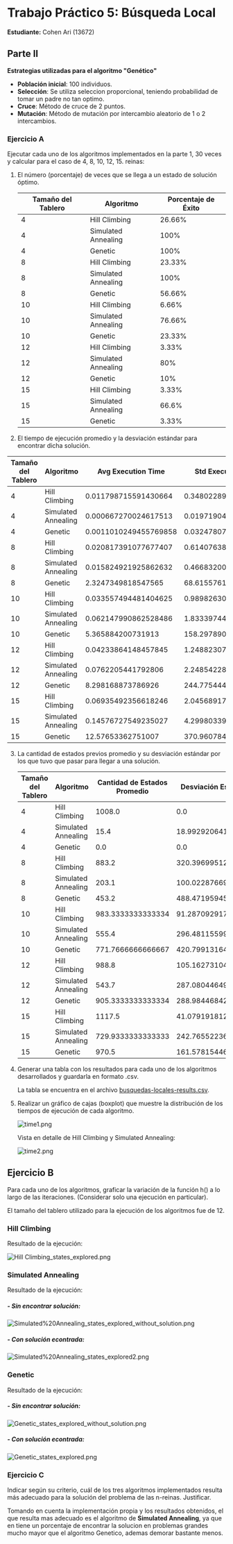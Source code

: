 # Trabajo Práctico 5: Búsqueda Local
**Estudiante:** Cohen Ari (13672)

## Parte II
**Estrategias utilizadas para el algoritmo "Genético"**
- **Población inicial**: 100 individuos.
- **Selección**: Se utiliza seleccion proporcional, teniendo probabilidad de tomar un padre no tan optimo.
- **Cruce**: Método de cruce de 2 puntos.
- **Mutación**: Método de mutación por intercambio aleatorio de 1 o 2 intercambios.

### Ejercicio A
Ejecutar cada uno de los algoritmos implementados en la parte 1, 30 veces y calcular para el caso de 4, 8, 10, 12, 15. 
reinas:

1. El número (porcentaje) de veces que se llega a un estado de solución óptimo.

    | Tamaño del Tablero | Algoritmo           | Porcentaje de Éxito |
    |--------------------|---------------------|---------------------|
    | 4                  | Hill Climbing       | 26.66%              |
    | 4                  | Simulated Annealing | 100%                |
    | 4                  | Genetic             | 100%                |
    | 8                  | Hill Climbing       | 23.33%              |
    | 8                  | Simulated Annealing | 100%                |
    | 8                  | Genetic             | 56.66%              |
    | 10                 | Hill Climbing       | 6.66%               |
    | 10                 | Simulated Annealing | 76.66%              |
    | 10                 | Genetic             | 23.33%              |
    | 12                 | Hill Climbing       | 3.33%               |
    | 12                 | Simulated Annealing | 80%                 |
    | 12                 | Genetic             | 10%                 |
    | 15                 | Hill Climbing       | 3.33%               |
    | 15                 | Simulated Annealing | 66.6%               |
    | 15                 | Genetic             | 3.33%               |

2. El tiempo de ejecución promedio y la desviación estándar para encontrar dicha solución.

Tamaño del Tablero|Algoritmo|Avg Execution Time|Std Execution Time|
|-----------------|---------|------------------|--------------------------------|
|4| Hill Climbing|  0.011798715591430664|  0.34802289906605066|
|4| Simulated Annealing|  0.000667270024617513|  0.019719048235120634|  
|4| Genetic|  0.0011010249455769858|  0.032478070585089114| 
|8| Hill Climbing|   0.020817391077677407|  0.6140763837772353|  
|8| Simulated Annealing|  0.015824921925862632|  0.4668320043928885|  
|8| Genetic|   2.3247349818547565|  68.61557613606168| 
|10| Hill Climbing|   0.033557494481404625|  0.9898263018177865|  
|10| Simulated Annealing|  0.062147990862528486|  1.8333974463476845|  
|10| Genetic|   5.365884200731913|  158.2978908496187|  
|12| Hill Climbing|   0.04233864148457845|  1.2488230728234273|  
|12| Simulated Annealing|  0.0762205441792806|  2.2485422897653797|  
|12| Genetic|  8.298168873786926|  244.77544403925205|  
|15| Hill Climbing|   0.06935492356618246|  2.045689170192403|  
|15| Simulated Annealing|   0.14576727549235027|  4.29980339351077|  
|15| Genetic|  12.57653362751007|  370.96078493850484|

3. La cantidad de estados previos promedio y su desviación estándar por los que tuvo que pasar para llegar a una 
solución.

    | Tamaño del Tablero | Algoritmo           | Cantidad de Estados Promedio | Desviación Estándar |
    |--------------------|---------------------|------------------------------|---------------------|
    |4| Hill Climbing| 1008.0| 0.0|
    |4| Simulated Annealing|   15.4|  18.99292064119572|
    |4| Genetic|   0.0| 0.0|
    |8| Hill Climbing|   883.2| 320.3969951213004 |
    |8| Simulated Annealing|   203.1|  100.02287669362926|
    |8| Genetic|   453.2| 488.4719594535738|
    |10| Hill Climbing|  983.3333333333334| 91.28709291752769|
    |10| Simulated Annealing|   555.4|  296.4811559982674|
    |10| Genetic|   771.7666666666667| 420.7991316476334|
    |12| Hill Climbing|  988.8| 105.1627310409919|
    |12| Simulated Annealing|   543.7|  287.08044649300075|
    |12| Genetic|   905.3333333333334| 288.9844684208926|
    |15| Hill Climbing|  1117.5| 41.07919181288746|
    |15| Simulated Annealing|   729.9333333333333|  242.76552236793165|
    |15| Genetic|  970.5| 161.578154464024|


4. Generar una tabla con los resultados para cada uno de los algoritmos desarrollados y guardarla en formato .csv.

    La tabla se encuentra en el archivo [busquedas-locales-results.csv](./busquedas-locales.csv).
5. Realizar un gráfico de cajas (boxplot) que muestre la distribución de los tiempos de ejecución de cada algoritmo.
    
    ![time1.png](./pics/time1.png)

    Vista en detalle de Hill Climbing y Simulated Annealing:

    ![time2.png](./pics/time2.png)

## Ejercicio B
Para cada uno de los algoritmos, graficar la variación de la función h() a lo largo de las iteraciones. (Considerar 
solo una ejecución en particular).

El tamaño del tablero utilizado para la ejecución de los algoritmos fue de 12. 
<!-- En el caso del algoritmo genético, se utilizarón las mismas estrategias ya previamente mencionadas. -->

### **Hill Climbing**

Resultado de la ejecución:

![Hill Climbing_states_explored.png](./pics/Hill%20Climbing_states_explored.png)

### **Simulated Annealing**

Resultado de la ejecución:
##### - Sin encontrar solución:
![Simulated%20Annealing_states_explored_without_solution.png](./pics/Simulated%20Annealing_states_explored_without_solution.png)

##### - Con solución econtrada:
![Simulated%20Annealing_states_explored2.png](./pics/Simulated%20Annealing_states_explored2.png)

### **Genetic**

Resultado de la ejecución:
##### - Sin encontrar solución:
![Genetic_states_explored_without_solution.png](./pics/Genetic_states_explored_without_solution.png)

##### - Con solución econtrada:
![Genetic_states_explored.png](./pics/Genetic_states_explored.png)

### Ejercicio C
Indicar según su criterio, cuál de los tres algoritmos implementados resulta más adecuado para la solución del problema de las n-reinas. Justificar.

Tomando en cuenta la implementación propia y los resultados obtenidos, el que resulta mas adecuado es el algoritmo de **Simulated Annealing**, ya que en tiene un porcentaje de encontrar la solucion en problemas grandes mucho mayor que el algoritmo Genetico, ademas demorar bastante menos.